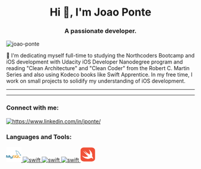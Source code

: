 <h1 align="center">Hi 👋, I'm Joao Ponte</h1>
<h3 align="center">A passionate developer.</h3>

<p align="left"> <img src="https://komarev.com/ghpvc/?username=joao-ponte&label=Profile%20views&color=0e75b6&style=flat" alt="joao-ponte" /> </p>


🌱 I'm dedicating myself full-time to studying the Northcoders Bootcamp and iOS development with Udacity iOS Developer Nanodegree program and reading "Clean Architecture" and "Clean Coder" from the Robert C. Martin Series and also using Kodeco books like Swift Apprentice. In my free time, I work on small projects to solidify my understanding of iOS development.

***

***

<h3 align="left">Connect with me:</h3>
<p align="left">
<a href="https://linkedin.com/in/https://www.linkedin.com/in/jponte/" target="blank"><img align="center" src="https://raw.githubusercontent.com/rahuldkjain/github-profile-readme-generator/master/src/images/icons/Social/linked-in-alt.svg" alt="https://www.linkedin.com/in/jponte/" height="30" width="40" /></a>
</p>

<h3 align="left">Languages and Tools:</h3>
<p align="left"> <a href="https://www.mysql.com/" target="_blank" rel="noreferrer"> <img src="https://raw.githubusercontent.com/devicons/devicon/master/icons/mysql/mysql-original-wordmark.svg" alt="mysql" width="40" height="40"/> </a> <a href="https://developer.apple.com/swift/" target="_blank" rel="noreferrer"> <img src="https://cdn.jsdelivr.net/gh/devicons/devicon@latest/icons/javascript/javascript-original.svg" alt="swift" width="40" height="40"/> </a> <a href="https://developer.apple.com/swift/" target="_blank" rel="noreferrer"> <img src="https://cdn.jsdelivr.net/gh/devicons/devicon@latest/icons/nodejs/nodejs-plain-wordmark.svg" alt="swift" width="40" height="40"/> </a> <a href="https://developer.apple.com/swift/" target="_blank" rel="noreferrer"> <img src="https://cdn.jsdelivr.net/gh/devicons/devicon@latest/icons/react/react-original-wordmark.svg" alt="swift" width="40" height="40"/> </a>
  <a href="https://developer.apple.com/swift/" target="_blank" rel="noreferrer"> <img src="https://raw.githubusercontent.com/devicons/devicon/master/icons/swift/swift-original.svg" alt="swift" width="40" height="40"/> </a> </p>



          
          
